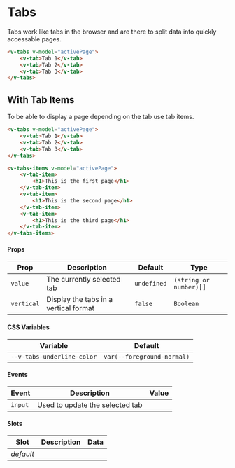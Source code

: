 # Tabs

Tabs work like tabs in the browser and are there to split data into quickly accessable pages.

```html
<v-tabs v-model="activePage">
	<v-tab>Tab 1</v-tab>
	<v-tab>Tab 2</v-tab>
	<v-tab>Tab 3</v-tab>
</v-tabs>
```

## With Tab Items

To be able to display a page depending on the tab use tab items.

```html
<v-tabs v-model="activePage">
	<v-tab>Tab 1</v-tab>
	<v-tab>Tab 2</v-tab>
	<v-tab>Tab 3</v-tab>
</v-tabs>

<v-tabs-items v-model="activePage">
	<v-tab-item>
		<h1>This is the first page</h1>
	</v-tab-item>
	<v-tab-item>
		<h1>This is the second page</h1>
	</v-tab-item>
	<v-tab-item>
		<h1>This is the third page</h1>
	</v-tab-item>
</v-tabs-items>
```

#### Props

| Prop       | Description                           | Default     | Type                   |
| ---------- | ------------------------------------- | ----------- | ---------------------- |
| `value`    | The currently selected tab            | `undefined` | `(string or number)[]` |
| `vertical` | Display the tabs in a vertical format | `false`     | `Boolean`              |

#### CSS Variables

| Variable                   | Default                    |
| -------------------------- | -------------------------- |
| `--v-tabs-underline-color` | `var(--foreground-normal)` |

#### Events

| Event   | Description                     | Value |
| ------- | ------------------------------- | ----- |
| `input` | Used to update the selected tab |       |

#### Slots

| Slot      | Description | Data |
| --------- | ----------- | ---- |
| _default_ |             |      |
